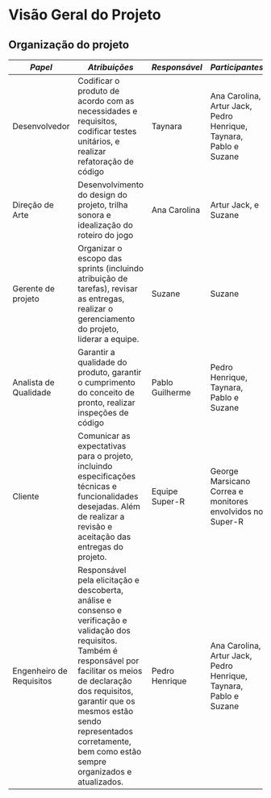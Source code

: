 # Visão Geral do Projeto

## **Organização do projeto**

| **_Papel_**            | **_Atribuições_**                                                                                                                                                        | **_Responsável_** | **_Participantes_**                                               |
| ---------------------- | ------------------------------------------------------------------------------------------------------------------------------------------------------------------------ | ----------------- | ----------------------------------------------------------------- |
| Desenvolvedor          | Codificar o produto de acordo com as necessidades e requisitos, codificar testes unitários, e realizar refatoração de código                                             | Taynara           | Ana Carolina, Artur Jack, Pedro Henrique, Taynara, Pablo e Suzane |
| Direção de Arte        | Desenvolvimento do design do projeto, trilha sonora e idealização do roteiro do jogo                                                                                     | Ana Carolina      | Artur Jack, e Suzane                                              |
| Gerente de projeto     | Organizar o escopo das sprints (incluindo atribuição de tarefas), revisar as entregas, realizar o gerenciamento do projeto, liderar a equipe.                            | Suzane            | Suzane                                                            |
| Analista de Qualidade  | Garantir a qualidade do produto, garantir o cumprimento do conceito de pronto, realizar inspeções de código                                                              | Pablo Guilherme   | Pedro Henrique, Taynara, Pablo e Suzane                           |
| Cliente                | Comunicar as expectativas para o projeto, incluindo especificações técnicas e funcionalidades desejadas. Além de realizar a revisão e aceitação das entregas do projeto. | Equipe Super-R    | George Marsicano Correa e monitores envolvidos no Super-R         |
| Engenheiro de Requisitos | Responsável pela elicitação e descoberta, análise e consenso e verificação e validação dos requisitos. Também é responsável por facilitar os meios de declaração dos requisitos, garantir que os mesmos estão sendo representados corretamente, bem como estão sempre organizados e atualizados.                                                                 | Pedro Henrique    | Ana Carolina, Artur Jack, Pedro Henrique, Taynara, Pablo e Suzane |
